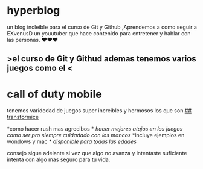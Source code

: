 # hyperblog
un blog incleible para el curso de Git y Github ,Aprendemos a como seguir a EXvenusD un youutuber que hace contenido para entretener y hablar con las personas. ❤️❤️❤️
## >el curso de Git y Githud ademas tenemos varios juegos como el < 
# call of duty mobile 
tenemos varidedad de juegos super increibles y hermosos los que son 
[## transformice](https://www.youtube.com/channel/UCnEjiCyfjn9MEv8gQGv5ghA "## transformice")

*como hacer rush mas agrecibos *
*hacer mejores atajos en los juegos*
*como ser pro siempre*
*cuidadado con los mancos* 
*incluye ejemplos en wondows y mac *
*disponible para todas las edades*

consejo sigue adelante si vez que algo no avanza y intentaste suficiente 
intenta con algo mas seguro para tu vida.